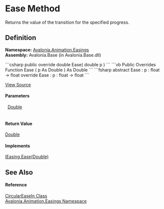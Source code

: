 # Ease Method


Returns the value of the transition for the specified progress.



## Definition
**Namespace:** <a href="N_Avalonia_Animation_Easings">Avalonia.Animation.Easings</a>  
**Assembly:** Avalonia.Base (in Avalonia.Base.dll)

<Tabs groupId="api-code-preview">
<TabItem value="csharp" label="C#">
```csharp
public override double Ease(
	double p
)
```
</TabItem>
<TabItem value="vb" label="VB">
```vb
Public Overrides Function Ease ( 
	p As Double
) As Double
```
</TabItem>
<TabItem value="fsharp" label="F#">
```fsharp
abstract Ease : 
        p : float -> float 
override Ease : 
        p : float -> float 
```
</TabItem>
</Tabs>



<a href="https://github.com/AvaloniaUI/Avalonia/tree/master/src/Avalonia.Base/Animation/Easings/CircularEaseIn.cs#L15" title="View the source code">View Source</a>



#### Parameters
<dl><dt>  <a href="https://learn.microsoft.com/dotnet/api/system.double" target="_blank" rel="noopener noreferrer">Double</a></dt><dd> </dd></dl>

#### Return Value
<a href="https://learn.microsoft.com/dotnet/api/system.double" target="_blank" rel="noopener noreferrer">Double</a>

#### Implements
<a href="M_Avalonia_Animation_Easings_IEasing_Ease">IEasing.Ease(Double)</a>  


## See Also


#### Reference
<a href="T_Avalonia_Animation_Easings_CircularEaseIn">CircularEaseIn Class</a>  
<a href="N_Avalonia_Animation_Easings">Avalonia.Animation.Easings Namespace</a>  

